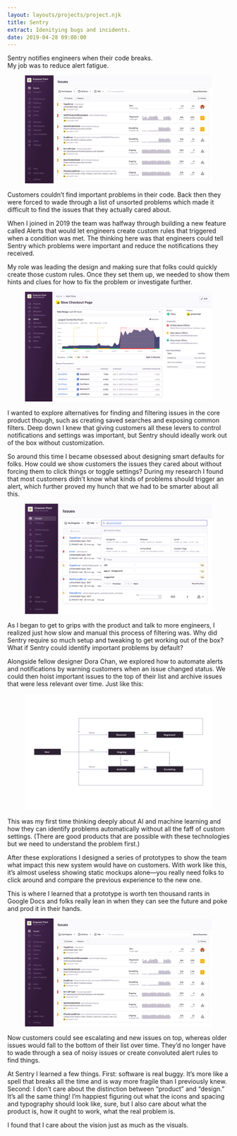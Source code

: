 ```yaml
---
layout: layouts/projects/project.njk
title: Sentry
extract: Idenitying bugs and incidents.
date: 2019-04-28 09:00:00
---
```


<p class="intro text-center">Sentry notifies engineers when their code breaks. <br/>My job was to reduce alert fatigue.</p>

<figure class="project-img">
  <img src="/images/projects/issue-status/issue-status-01.webp">
</figure>

<p class="intro">Customers couldn’t find important problems in their code. Back then they were forced to wade through a list of unsorted problems which made it difficult to find the issues that they actually cared about.</p>

When I joined in 2019 the team was halfway through building a new feature called Alerts that would let engineers create custom rules that triggered when a condition was met. The thinking here was that engineers could tell Sentry which problems were important and reduce the notifications they received.

My role was leading the design and making sure that folks could quickly create those custom rules. Once they set them up, we needed to show them hints and clues for how to fix the problem or investigate further.

<figure class="project-img">
  <img src="/images/projects/alerts/alerts-02.webp">
</figure>

I wanted to explore alternatives for finding and filtering issues in the core product though, such as creating saved searches and exposing common filters. Deep down I knew that giving customers all these levers to control notifications and settings was important, but Sentry should ideally work out of the box without customization.

So around this time I became obsessed about designing smart defaults for folks. How could we show customers the issues they cared about without forcing them to click things or toggle settings? During my research I found that most customers didn’t know what kinds of problems should trigger an alert, which further proved my hunch that we had to be smarter about all this.

<figure class="project-img">
  <img src="/images/projects/search-concepts/search-concepts-01.webp">
    <!-- <figcaption>Figure 3. Showing the most common keys when search is selected.</figcaption> -->
</figure>

As I began to get to grips with the product and talk to more engineers, I realized just how slow and manual this process of filtering was. Why did Sentry require so much setup and tweaking to get working out of the box? What if Sentry could identify important problems by default?

Alongside fellow designer Dora Chan, we explored how to automate alerts and notifications by warning customers when an issue changed status. We could then hoist important issues to the top of their list and archive issues that were less relevant over time. Just like this:

<figure class="project-img">
  <img src="/images/projects/issue-status/issue-status-02.svg">
    <!-- <figcaption>Figure 2. How an issue changes status over time.</figcaption> -->
</figure>

This was my first time thinking deeply about AI and machine learning and how they can identify problems automatically without all the faff of custom settings. (There are good products that are possible with these technologies but we need to understand the problem first.)

After these explorations I designed a series of prototypes to show the team what impact this new system would have on customers. With work like this, it’s almost useless showing static mockups alone—you really need folks to click around and compare the previous experience to the new one.

This is where I learned that a prototype is worth ten thousand rants in Google Docs and folks really lean in when they can see the future and poke and prod it in their hands.

<figure class="project-img">
  <img src="/images/projects/issue-status/issue-status-01.webp">
</figure>

Now customers could see escalating and new issues on top, whereas older issues would fall to the bottom of their list over time. They’d no longer have to wade through a sea of noisy issues or create convoluted alert rules to find things.

At Sentry I learned a few things. First: software is real buggy. It’s more like a spell that breaks all the time and is way more fragile than I previously knew. Second: I don’t care about the distinction between “product” and “design.” It’s all the same thing! I’m happiest figuring out what the icons and spacing and typography should look like, sure, but I also care about what the product is, how it ought to work, what the real problem is.

I found that I care about the vision just as much as the visuals.
